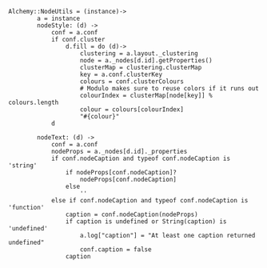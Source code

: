     Alchemy::NodeUtils = (instance)->
            a = instance
            nodeStyle: (d) ->
                conf = a.conf          
                if conf.cluster
                    d.fill = do (d)->
                        clustering = a.layout._clustering
                        node = a._nodes[d.id].getProperties()
                        clusterMap = clustering.clusterMap
                        key = a.conf.clusterKey
                        colours = conf.clusterColours
                        # Modulo makes sure to reuse colors if it runs out
                        colourIndex = clusterMap[node[key]] % colours.length
                        colour = colours[colourIndex]
                        "#{colour}"
                d

            nodeText: (d) ->
                conf = a.conf
                nodeProps = a._nodes[d.id]._properties
                if conf.nodeCaption and typeof conf.nodeCaption is 'string'
                    if nodeProps[conf.nodeCaption]?
                        nodeProps[conf.nodeCaption]
                    else
                        ''
                else if conf.nodeCaption and typeof conf.nodeCaption is 'function'
                    caption = conf.nodeCaption(nodeProps)
                    if caption is undefined or String(caption) is 'undefined'
                        a.log["caption"] = "At least one caption returned undefined"
                        conf.caption = false
                    caption
